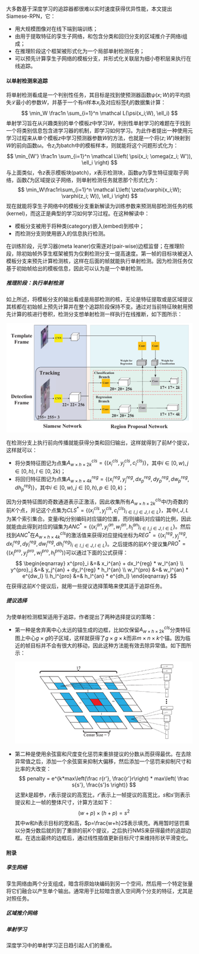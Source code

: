 大多数基于深度学习的追踪器都很难以实时速度获得优异性能，本文提出Siamese-RPN，它：

- 用大规模图像对在线下端到端训练；
- 由用于提取特征的孪生子网络，和包含分类和回归分支的区域推介子网络i组成；
- 在推理阶段这个框架被形式化为一个局部单射检测任务；
- 可以预先计算孪生子网络的模板分支，并形式化关联层为细小卷积层来执行在线追踪。





#### 以单射检测来追踪

将单射检测看成是一个判别性任务，其目标是找到使预测器函数$\psi(x; W)$的平均损失$\mathcal L$最小的参数$W$，并基于一个有$n$样本$x_i$及对应标签$\ell_i$的数据集计算：
$$
\min_W \frac1n \sum_{i=1}^n \mathcal L(\psi(x_i;W), \ell_i)
$$
单射学习旨在从兴趣类别的单个模板$z$中学习$W$，判别性单射学习的难题在于找到一个将类别信息包含进学习器的机制，即学习如何学习。为此作者提出一种使用元学习过程来从单个模板$z$中学习预测器参数$W$的方法，也就是一个将$\left(z; W'\right)$映射到$W$的前向函数$\omega$。令$z_i$为batch中的模板样本，则就能将这个问题形式化为：
$$
\min_{W'} \frac1n \sum_{i=1}^n \mathcal L\left( \psi(x_i; \omega(z_i; W')), \ell_i \right)
$$
与上面类似，令$z$表示模板块(patch)，$x$表示检测块，函数$\varphi$为孪生特征提取子网络，函数$\zeta$为区域提议子网络，则单射检测任务就恩那个形式化为：
$$
\min_W\frac1n\sum_{i=1}^n \mathcal L\left( \zeta(\varphi(x_i;W); \varphi(z_i; W)), \ell_i \right)
$$
现在就能将孪生子网络中的模板分支重新解读为训练参数来预测局部检测任务的核(kernel)，而这正是典型的学习如何学习过程。在这种解读中：

- 模板分支被用于将种类(category)嵌入(embed)到核中；
- 而检测分支则使用嵌入的信息执行检测。

在训练阶段，元学习器(meta leaner)仅需逐对(pair-wise)边框监督；在推理阶段，除初始帧外孪生框架被剪为仅剩检测分支一提高速度。第一帧的目标块被送入模板分支来预先计算检测核，这样在后面的帧就能执行单射检测。因为检测任务仅基于初始帧给出的模板信息，因此可以认为是一个单射检测。

##### 推理阶段：执行单射检测

如上所述，将模板分支的输出看成是局部检测的核，无论是特征提取或是区域提议其核都在初始帧上预先计算并在整个追踪阶段保持不变。通过对当前特征映射用预先计算的核进行卷积，检测分支想单射检测一样执行在线推断，如下图所示：

<img src='figures/tracking.png' />



在检测分支上执行前向传播就能获得分类和回归输出，这样就得到了前$M$个提议，这样就可以：

- 将分类特征图记为点集$A_{w\times h\times 2k}^{cls} = \left\{ \left( x_i^{cls}, y_j^{cls}, c_l^{cls} \right) \right\}$，其中$i\in[0,w), j\in[0,h), l\in[0,2k)$；
- 将回归特征图记为点集$A_{w\times h\times 4k}^{reg} = \left\{ \left( x_i^{reg}, y_j^{reg}, dx_p^{reg}, dy_p^{reg}, dw_p^{reg}, dh_p^{reg} \right) \right\}$，其中$i\in[0,w), j\in[0,h), p\in[0,k)$；

因为分类特征图的奇数通道表示正激活，因此收集所有$A_{w\times h\times 2k}^{cls}$中$l$为奇数的前$K$个点，并记这个点集为$CLS^*=\left\{ \left( x_i^{cls}, y_j^{cls}, c_l^{cls} \right)_{i\in I, j\in J, l\in L} \right\}$，其中$I, J, L$为某个索引集合。变量$i$和$j$分别编码对应锚的位置，而$l$则编码对应锚的比例，因此就能由此得到对应的锚集为$ANC^*=\left\{ \left( x_i^{an}, y_j^{an}, w_l^{an}, h_l^{an} \right)_{i\in I, j\in J, l\in L} \right\}$。然后找到$ANC^*$在$A_{w\times h\times 4k}^{cls}$的激活值来获得对应提纯坐标为$REG^*= \left\{ \left( x_i^{reg}, y_j^{reg}, dx_l^{reg}, dy_l^{reg}, dw_l^{reg}, dh_l^{reg} \right)_{i\in I, j\in J, l\in L} \right\}$。之后提炼的前$K$个提议集$PRO^*=\left\{ \left( x_i^{pro}, y_j^{pro}, w_l^{pro}, h_l^{pro} \right) \right\}$可以通过下面的公式获得：
$$
\begin{eqnarray}
x^{pro}_i &=& x_i^{an} + dx_l^{reg} * w_l^{an} \\
y^{pro}_j &=& y_j^{an} + dy_l^{reg} * h_l^{an} \\
w_l^{pro} &=& w_l^{an} * e^{dw_l} \\
h_l^{pro} &=& h_l^{an} * e^{dh_l}
\end{eqnarray}
$$
在获得这前$K$个提议后，就用一些提议选择策略来使其适于追踪任务。

##### 提议选择

为使单射检测框架适用于追踪，作者提出了两种选择提议的策略：

- 第一种是舍弃离中心太远的锚生成的边框，比如仅保留$A_{w\times h\times 2k}^{cls}$分类特征图上中心$g\times g$的子区域，这样就获得了$g\times g\times k$而非$m\times n\times k$个锚。因为临近的帧目标并不会有很大的移动，因此这种方法能有效去除异常值。如下图所示：

  <img src='figures/selection.png' />

- 第二种是使用余弦窗和尺度变化惩罚来重排提议的分数从而获得最优。在去除异常值之后，添加一个余弦窗来抑制大偏移，然后添加一个惩罚来抑制尺寸和比率的大改变：
  $$
  penalty = e^{k*max\left(\frac r{r'}, \frac{r'}r\right) * max\left( \frac s{s'}, \frac{s'}s \right)}
  $$
  这里$k$是超参，$r$表示提议的高宽比，$r'$表示上一帧提议的高宽比，$s$和$s'$则表示提议和上一帧的整体尺寸，计算方法如下：
  $$
  (w+p)\times(h+p) = s^2
  $$
  其中$w$和$h$表示目标的宽和高，$p=\frac{w+h}2$表示填充。再用暂时惩罚乘以分类分数后就的到了重排的前$K$个提议，之后执行NMS来获得最终的追踪边框。在选出最终的边框后，通过线性插值更新目标尺寸来维持形状平滑变化。



#### 附录

##### 孪生网络

孪生网络由两个分支组成，暗含将原始块编码到另一个空间，然后用一个特定张量将它们融合以产生单个输出。通常用于比较暗含嵌入空间两个分支的特征，尤其是对照任务。

##### 区域推介网络

##### 单射学习

深度学习中的单射学习正日趋引起人们的重视。
